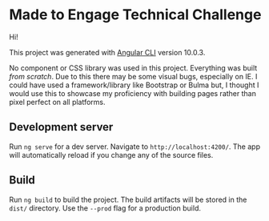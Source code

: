 # Made to Engage Technical Challenge

Hi! 

This project was generated with [Angular CLI](https://github.com/angular/angular-cli) version 10.0.3.

No component or CSS library was used in this project. Everything was built _from scratch_. Due to this there may be some visual bugs, especially on IE. I could have used a framework/library like Bootstrap or Bulma but, I thought I would use this to showcase my proficiency with building pages rather than pixel perfect on all platforms.

## Development server

Run `ng serve` for a dev server. Navigate to `http://localhost:4200/`. The app will automatically reload if you change any of the source files.


## Build

Run `ng build` to build the project. The build artifacts will be stored in the `dist/` directory. Use the `--prod` flag for a production build.

